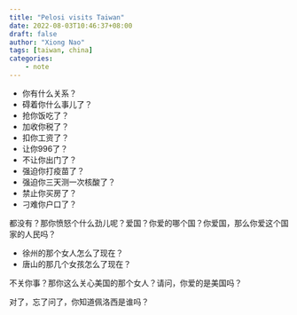 ```yaml
---
title: "Pelosi visits Taiwan"
date: 2022-08-03T10:46:37+08:00
draft: false
author: "Xiong Nao"
tags: [taiwan, china]
categories:
    - note
---
```


- 你有什么关系？
- 碍着你什么事儿了？
- 抢你饭吃了？
- 加收你税了？
- 扣你工资了？
- 让你996了？
- 不让你出门了？
- 强迫你打疫苗了？
- 强迫你三天测一次核酸了？
- 禁止你买房了？
- 刁难你户口了？

都没有？那你愤怒个什么劲儿呢？爱国？你爱的哪个国？你爱国，那么你爱这个国家的人民吗？

- 徐州的那个女人怎么了现在？
- 唐山的那几个女孩怎么了现在？

不关你事？那你这么关心美国的那个女人？请问，你爱的是美国吗？

对了，忘了问了，你知道佩洛西是谁吗？
